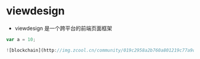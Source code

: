 # viewdesign
* viewdesign 是一个跨平台的前端页面框架

```javascript
var a = 10;

![blockchain](http://img.zcool.cn/community/019c2958a2b760a801219c77a9d27f.jpg)
